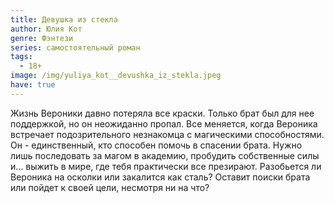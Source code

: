 ```yaml
---
title: Девушка из стекла
author: Юлия Кот
genre: Фэнтези
series: самостоятельный роман
tags:
  - 18+
image: /img/yuliya_kot__devushka_iz_stekla.jpeg
have: true
---
```

Жизнь Вероники давно потеряла все краски. Только брат был для нее поддержкой, но он неожиданно пропал. Все меняется, когда Вероника встречает подозрительного незнакомца с магическими способностями. Он - единственный, кто способен помочь в спасении брата. Нужно лишь последовать за магом в академию, пробудить собственные силы и… выжить в мире, где тебя практически все презирают. Разобьется ли Вероника на осколки или закалится как сталь? Оставит поиски брата или пойдет к своей цели, несмотря ни на что?